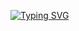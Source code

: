 <a href="https://git.io/typing-svg"><img src="https://readme-typing-svg.demolab.com?font=Fira+Code&weight=700&size=20&pause=1000&color=5513F7&width=435&lines=DESSA+MD+BASED+ON+LYFE+BOT" alt="Typing SVG" /></a>
